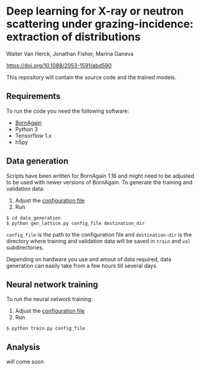 # Deep learning for X-ray or neutron scattering under grazing-incidence: extraction of distributions

Walter Van Herck, Jonathan Fisher, Marina Ganeva

https://doi.org/10.1088/2053-1591/abd590

This repository will contain the source code and the trained models. 

## Requirements

To run the code you need the following software:
* [BornAgain](http://www.bornagainproject.org/)
* Python 3
* Tensorflow 1.x
* h5py


## Data generation

Scripts have been written for BornAgain 1.16 and might need to be adjusted to be used with newer versions of BornAgain. To generate the training and validation data:
1. Adjust the [configuration file](data_generation/config.json)
2. Run
```
$ cd data_generation
$ python gen_lattice.py config_file destination_dir
```
`config_file` is the path to the configuration file and `destination-dir` is the directory where training and validation data will be saved in `train` and `val` subdirectories.

Depending on hardware you use and amout of data required, data generation can easily take from a few hours till several days.

## Neural network training

To run the neural network training:
1. Adjust the [configuration file](densenet169_example.json)
2. Run
```
$ python train.py config_file
```

## Analysis

will come soon
